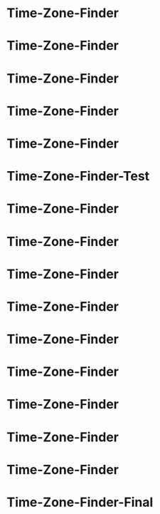 # Time-Zone-Finder
# Time-Zone-Finder
# Time-Zone-Finder
# Time-Zone-Finder
# Time-Zone-Finder
# Time-Zone-Finder-Test
# Time-Zone-Finder
# Time-Zone-Finder
# Time-Zone-Finder
# Time-Zone-Finder
# Time-Zone-Finder
# Time-Zone-Finder
# Time-Zone-Finder
# Time-Zone-Finder
# Time-Zone-Finder
# Time-Zone-Finder-Final
